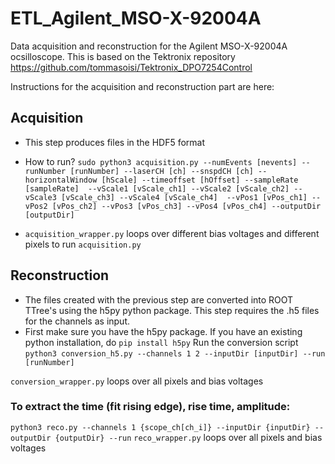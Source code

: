 # ETL_Agilent_MSO-X-92004A
Data acquisition and reconstruction for the Agilent MSO-X-92004A ocsilloscope.
This is based on the Tektronix repository https://github.com/tommasoisi/Tektronix_DPO7254Control

Instructions for the acquisition and reconstruction part are here:

## Acquisition
*  This step produces files in the HDF5 format
*  How to run? `sudo python3 acquisition.py --numEvents [nevents] --runNumber [runNumber] --laserCH [ch] --snspdCH [ch]
 --horizontalWindow [hScale] --timeoffset [hOffset] --sampleRate [sampleRate] 
--vScale1 [vScale_ch1] --vScale2 [vScale_ch2] --vScale3 [vScale_ch3] --vScale4 [vScale_ch4] 
--vPos1 [vPos_ch1] --vPos2 [vPos_ch2] --vPos3 [vPos_ch3] --vPos4 [vPos_ch4] --outputDir [outputDir]`

* `acquisition_wrapper.py` loops over different bias voltages and different pixels to run `acquisition.py`


## Reconstruction
*  The files created with the previous step are converted into ROOT TTree's using the h5py python package. This step requires the .h5 files for the channels as input.
*  First make sure you have the h5py package. If you have an existing python installation, do
`pip install h5py`
Run the conversion script
`python3 conversion_h5.py --channels 1 2 --inputDir [inputDir] --run [runNumber]`

`conversion_wrapper.py` loops over all pixels and bias voltages

### To extract the time (fit rising edge), rise time, amplitude:
`python3 reco.py --channels 1 {scope_ch[ch_i]} --inputDir {inputDir} --outputDir {outputDir} --run`
`reco_wrapper.py` loops over all pixels and bias voltages
